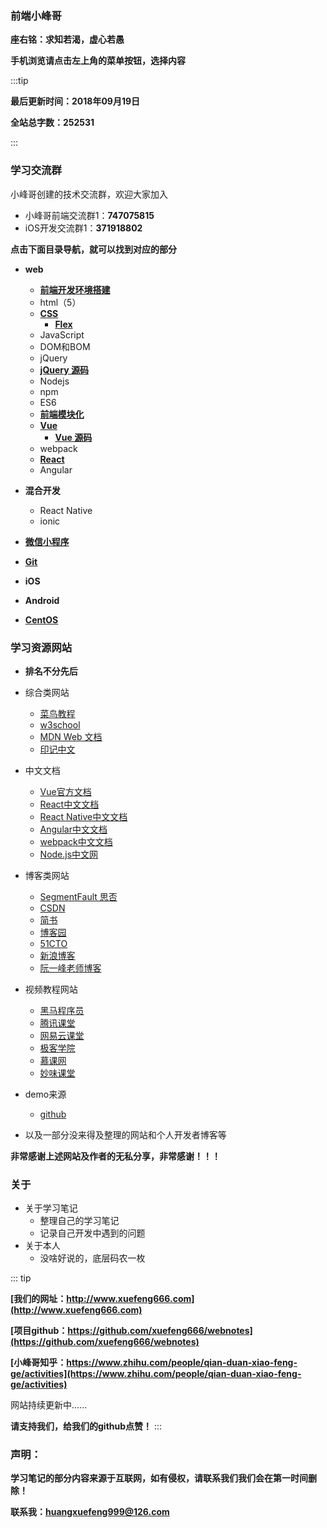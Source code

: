 ### 前端小峰哥

**座右铭：求知若渴，虚心若愚**

**手机浏览请点击左上角的菜单按钮，选择内容**

:::tip

**最后更新时间：2018年09月19日**

**全站总字数：252531**

:::


### 学习交流群
小峰哥创建的技术交流群，欢迎大家加入
* 小峰哥前端交流群1：**747075815**
* iOS开发交流群1：**371918802**

**点击下面目录导航，就可以找到对应的部分**

* **web**
    * [**前端开发环境搭建**](http://www.xuefeng666.com/WebSDE/index.html)
    * html（5）
    * [**CSS**](http://www.xuefeng666.com/CSS/index.html)
        * [**Flex**](http://www.xuefeng666.com/CSS/Flex/index.html)
    * JavaScript
    * DOM和BOM
    * jQuery
    * [**jQuery 源码**](http://www.xuefeng666.com/jQuery/jQuerySrc/index.html)
    * Nodejs
    * npm
    * ES6
    * [**前端模块化**](http://www.xuefeng666.com/Module/index.html)
    * [**Vue**](http://www.xuefeng666.com/Vue/index.html)
        * [**Vue 源码**](http://www.xuefeng666.com/Vue/VueSrc/index.html)
    * webpack
    * [**React**](http://www.xuefeng666.com/React/index.html)
    * Angular
    

* **混合开发**
    * React Native
    * ionic

* [**微信小程序**](http://www.xuefeng666.com/miniprogram/index.html)
* [**Git**](http://www.xuefeng666.com/Git/index.html)
* **iOS**
* **Android**
* [**CentOS**](http://www.xuefeng666.com/CentOS/CentOS/index.html)

### 学习资源网站
* **排名不分先后**
* 综合类网站
    * [菜鸟教程](http://www.runoob.com/)
    * [w3school](http://www.w3school.com.cn/)
    * [MDN Web 文档](https://developer.mozilla.org/zh-CN/)
    * [印记中文](https://docschina.org/)

* 中文文档
    * [Vue官方文档](https://cn.vuejs.org/)
    * [React中文文档](https://doc.react-china.org/)
    * [React Native中文文档](https://reactnative.cn/)
    * [Angular中文文档](http://www.angularjs.net.cn/)
    * [webpack中文文档](https://www.webpackjs.com/)
    * [Node.js中文网](http://nodejs.cn/)

* 博客类网站
    * [SegmentFault 思否](https://segmentfault.com/)
    * [CSDN](https://www.csdn.net/)
    * [简书](https://www.jianshu.com/)
    * [博客园](https://www.cnblogs.com/)
    * [51CTO](https://www.51cto.com/)
    * [新浪博客](http://blog.sina.com.cn/)
    * [阮一峰老师博客](http://www.ruanyifeng.com/home.html)

* 视频教程网站
    * [黑马程序员](http://www.itheima.com/)
    * [腾讯课堂](https://ke.qq.com/)
    * [网易云课堂](http://study.163.com/)
    * [极客学院](https://www.jikexueyuan.com/)
    * [慕课网](https://www.imooc.com/)
    * [妙味课堂](https://www.miaov.com/)

* demo来源
    * [github](https://github.com/)

* 以及一部分没来得及整理的网站和个人开发者博客等

**非常感谢上述网站及作者的无私分享，非常感谢！！！**

### 关于
* 关于学习笔记
    * 整理自己的学习笔记
    * 记录自己开发中遇到的问题
* 关于本人
    * 没啥好说的，底层码农一枚

::: tip


 **[我们的网址：http://www.xuefeng666.com](http://www.xuefeng666.com)**

 **[项目github：https://github.com/xuefeng666/webnotes](https://github.com/xuefeng666/webnotes)**

 **[小峰哥知乎：https://www.zhihu.com/people/qian-duan-xiao-feng-ge/activities](https://www.zhihu.com/people/qian-duan-xiao-feng-ge/activities)**
 
网站持续更新中......

**请支持我们，给我们的github点赞！**
:::


### 声明：
**学习笔记的部分内容来源于互联网，如有侵权，请联系我们我们会在第一时间删除！**

**联系我：huangxuefeng999@126.com**
